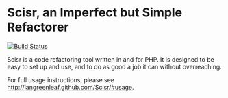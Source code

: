 Scisr, an Imperfect but Simple Refactorer
=========================================

[![Build Status]](http://travis-ci.org/iangreenleaf/Scisr)

Scisr is a code refactoring tool written in and for PHP. It is designed to be
easy to set up and use, and to do as good a job it can without overreaching.

For full usage instructions, please see http://iangreenleaf.github.com/Scisr/#usage.

[Build Status]: https://secure.travis-ci.org/iangreenleaf/Scisr.png
